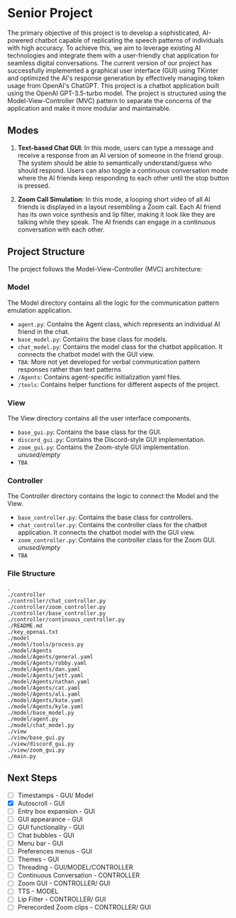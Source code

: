 # Senior Project

The primary objective of this project is to develop a sophisticated, AI-powered chatbot capable of replicating the speech patterns of individuals with high accuracy. To achieve this, we aim to leverage existing AI technologies and integrate them with a user-friendly chat application for seamless digital conversations. The current version of our project has successfully implemented a graphical user interface (GUI) using TKinter and optimized the AI's response generation by effectively managing token usage from OpenAI's ChatGPT.
This project is a chatbot application built using the OpenAI GPT-3.5-turbo model. The project is structured using the Model-View-Controller (MVC) pattern to separate the concerns of the application and make it more modular and maintainable.

## Modes

1. **Text-based Chat GUI**: In this mode, users can type a message and receive a response from an AI version of someone in the friend group. The system should be able to semantically understand/guess who should respond. Users can also toggle a continuous conversation mode where the AI friends keep responding to each other until the stop button is pressed.

2. **Zoom Call Simulation**: In this mode, a looping short video of all AI friends is displayed in a layout resembling a Zoom call. Each AI friend has its own voice synthesis and lip filter, making it look like they are talking while they speak. The AI friends can engage in a continuous conversation with each other.

## Project Structure

The project follows the Model-View-Controller (MVC) architecture:

### Model

The Model directory contains all the logic for the communication pattern emulation application.

- `agent.py`: Contains the Agent class, which represents an individual AI friend in the chat.
- `base_model.py`: Contains the base class for models.
- `chat_model.py`: Contains the model class for the chatbot application. It connects the chatbot model with the GUI view.
- `TBA`: More not yet developed for verbal communication pattern responses rather than text patterns
- `/Agents`: Contains agent-specific initialization yaml files.
- `/tools`: Contains helper functions for different aspects of the project.

### View

The View directory contains all the user interface components.

- `base_gui.py`: Contains the base class for the GUI.
- `discord_gui.py`: Contains the Discord-style GUI implementation.
- `zoom_gui.py`: Contains the Zoom-style GUI implementation. *unused/empty*
- `TBA`

### Controller

The Controller directory contains the logic to connect the Model and the View.

- `base_controller.py`: Contains the base class for controllers.
- `chat_controller.py`: Contains the controller class for the chatbot application. It connects the chatbot model with the GUI view.
- `zoom_controller.py`: Contains the controller class for the Zoom GUI. *unused/empty*
- `TBA`

### File Structure
```
.
./controller
./controller/chat_controller.py
./controller/zoom_controller.py
./controller/base_controller.py
./controller/continuous_controller.py
./README.md
./key_openai.txt
./model
./model/tools/process.py
./model/Agents
./model/Agents/general.yaml
./model/Agents/robby.yaml
./model/Agents/dan.yaml
./model/Agents/jett.yaml
./model/Agents/nathan.yaml
./model/Agents/cat.yaml
./model/Agents/ali.yaml
./model/Agents/kate.yaml
./model/Agents/kyle.yaml
./model/base_model.py
./model/agent.py
./model/chat_model.py
./view
./view/base_gui.py
./view/discord_gui.py
./view/zoom_gui.py
./main.py
```

## Next Steps

- [ ] Timestamps - GUI/ Model
- [x] Autoscroll - GUI
- [ ] Entry box expansion - GUI
- [ ] GUI appearance - GUI
- [ ] GUI functionality - GUI
- [ ] Chat bubbles - GUI
- [ ] Menu bar - GUI
- [ ] Preferences menus - GUI
- [ ] Themes - GUI
- [ ] Threading - GUI/MODEL/CONTROLLER
- [ ] Continuous Conversation - CONTROLLER
- [ ] Zoom GUI - CONTROLLER/ GUI
- [ ] TTS - MODEL
- [ ] Lip Filter - CONTROLLER/ GUI
- [ ] Prerecorded Zoom clips - CONTROLLER/ GUI
